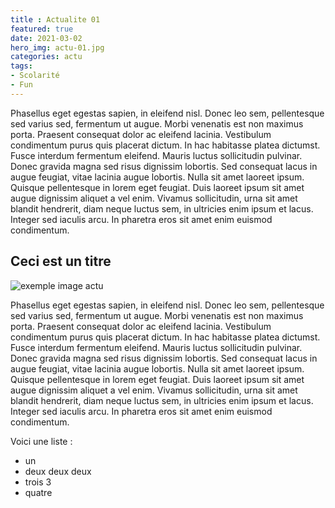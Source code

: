 ```yaml
---
title : Actualite 01
featured: true
date: 2021-03-02
hero_img: actu-01.jpg
categories: actu
tags:
- Scolarité
- Fun
---
```


Phasellus eget egestas sapien, in eleifend nisl. Donec leo sem, pellentesque sed varius sed, fermentum ut augue. Morbi venenatis est non maximus porta. Praesent consequat dolor ac eleifend lacinia. Vestibulum condimentum purus quis placerat dictum. In hac habitasse platea dictumst. Fusce interdum fermentum eleifend. Mauris luctus sollicitudin pulvinar. Donec gravida magna sed risus dignissim lobortis. Sed consequat lacus in augue feugiat, vitae lacinia augue lobortis. Nulla sit amet laoreet ipsum. Quisque pellentesque in lorem eget feugiat. Duis laoreet ipsum sit amet augue dignissim aliquet a vel enim. Vivamus sollicitudin, urna sit amet blandit hendrerit, diam neque luctus sem, in ultricies enim ipsum et lacus. Integer sed iaculis arcu. In pharetra eros sit amet enim euismod condimentum. 

## Ceci est un titre

![exemple image actu](/assets/img/actu-exemple.jpg)

Phasellus eget egestas sapien, in eleifend nisl. Donec leo sem, pellentesque sed varius sed, fermentum ut augue. Morbi venenatis est non maximus porta. Praesent consequat dolor ac eleifend lacinia. Vestibulum condimentum purus quis placerat dictum. In hac habitasse platea dictumst. Fusce interdum fermentum eleifend. Mauris luctus sollicitudin pulvinar. Donec gravida magna sed risus dignissim lobortis. Sed consequat lacus in augue feugiat, vitae lacinia augue lobortis. Nulla sit amet laoreet ipsum. Quisque pellentesque in lorem eget feugiat. Duis laoreet ipsum sit amet augue dignissim aliquet a vel enim. Vivamus sollicitudin, urna sit amet blandit hendrerit, diam neque luctus sem, in ultricies enim ipsum et lacus. Integer sed iaculis arcu. In pharetra eros sit amet enim euismod condimentum. 

Voici une liste :

- un
- deux deux deux
- trois 3
- quatre